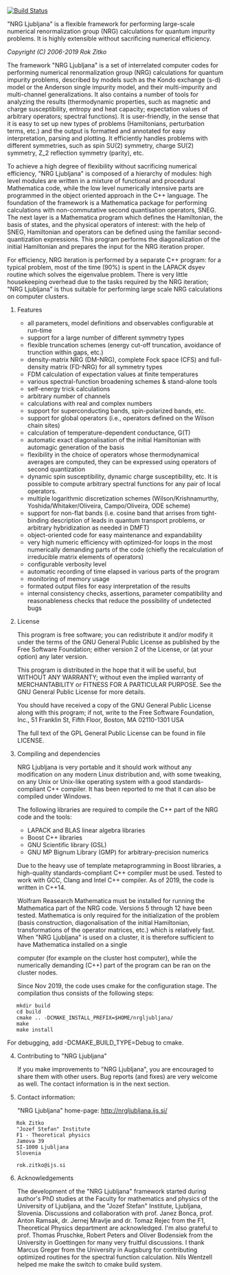 [![Build Status](https://travis-ci.org/rokzitko/nrgljubljana.svg?branch=master)](https://travis-ci.org/rokzitko/nrgljubljana)

"NRG Ljubljana" is a flexible framework for performing large-scale
numerical renormalization group (NRG) calculations for quantum
impurity problems. It is highly extensible without sacrificing
numerical efficiency.

*Copyright (C) 2006-2019 Rok Zitko*

The framework "NRG Ljubljana" is a set of interrelated computer codes
for performing numerical renormalization group (NRG) calculations for
quantum impurity problems, described by models such as the Kondo
exchange (s-d) model or the Anderson single impurity model, and their
multi-impurity and multi-channel generalizations. It also contains a
number of tools for analyzing the results (thermodynamic properties,
such as magnetic and charge susceptibility, entropy and heat capacity;
expectation values of arbitrary operators; spectral functions). It is
user-friendly, in the sense that it is easy to set up new types of
problems (Hamiltonians, perturbation terms, etc.) and the output is
formatted and annotated for easy interpretation, parsing and plotting.
It efficiently handles problems with different symmetries, such as
spin SU(2) symmetry, charge SU(2) symmetry, Z_2 reflection symmetry
(parity), etc.

To achieve a high degree of flexibility without sacrificing numerical
efficiency, "NRG Ljubljana" is composed of a hierarchy of modules:
high level modules are written in a mixture of functional and
procedural Mathematica code, while the low level numerically intensive
parts are programmed in the object oriented approach in the C++
language. The foundation of the framework is a Mathematica package for
performing calculations with non-commutative second quantisation
operators, SNEG. The next layer is a Mathematica program which defines
the Hamiltonian, the basis of states, and the physical operators of
interest: with the help of SNEG, Hamiltonian and operators can be
defined using the familiar second-quantization expressions. This
program performs the diagonalization of the initial Hamiltonian and
prepares the input for the NRG iteration proper.

For efficiency, NRG iteration is performed by a separate C++ program:
for a typical problem, most of the time (90%) is spent in the LAPACK
dsyev routine which solves the eigenvalue problem. There is very
little housekeeping overhead due to the tasks required by the NRG
iteration; "NRG Ljubljana" is thus suitable for performing large scale
NRG calculations on computer clusters.

1. Features

   - all parameters, model definitions and observables configurable at run-time
   - support for a large number of different symmetry types
   - flexible truncation schemes (energy cut-off truncation, avoidance
     of trunction within gaps, etc.)
   - density-matrix NRG (DM-NRG), complete Fock space (CFS) and full-density matrix
     (FD-NRG) for all symmetry types
   - FDM calculation of expectation values at finite temperatures
   - various spectral-function broadening schemes & stand-alone tools
   - self-energy trick calculations
   - arbitrary number of channels
   - calculations with real and complex numbers
   - support for superconducting bands, spin-polarized bands, etc.
   - support for global operators (i.e., operators defined on the
     Wilson chain sites)
   - calculation of temperature-dependent conductance, G(T)
   - automatic exact diagonalisation of the initial Hamiltonian with
     automagic generation of the basis
   - flexibility in the choice of operators whose thermodynamical averages
     are computed, they can be expressed using operators of second
     quantization
   - dynamic spin susceptibility, dynamic charge susceptibility, etc.
     It is possible to compute arbitrary spectral functions for any
     pair of local operators.
   - multiple logarithmic discretization schemes (Wilson/Krishnamurthy,
     Yoshida/Whitaker/Oliveira, Campo/Oliveira, ODE scheme)
   - support for non-flat bands (i.e. cosine band that arrises from
     tight-binding description of leads in quantum transport problems,
     or arbitrary hybridization as needed in DMFT)
   - object-oriented code for easy maintenance and expandability
   - very high numeric efficiency with optimized-for loops in the most
     numerically demanding parts of the code (chiefly the recalculation
     of irreducible matrix elements of operators)
   - configurable verbosity level
   - automatic recording of time elapsed in various parts of the program
   - monitoring of memory usage
   - formated output files for easy interpretation of the results
   - internal consistency checks, assertions, parameter compatibility
     and reasonableness checks that reduce the possibility of undetected
     bugs


2. License

   This program is free software; you can redistribute it and/or modify
   it under the terms of the GNU General Public License as published by
   the Free Software Foundation; either version 2 of the License, or
   (at your option) any later version.

   This program is distributed in the hope that it will be useful,
   but WITHOUT ANY WARRANTY; without even the implied warranty of
   MERCHANTABILITY or FITNESS FOR A PARTICULAR PURPOSE.  See the
   GNU General Public License for more details.

   You should have received a copy of the GNU General Public License
   along with this program; if not, write to the Free Software
   Foundation, Inc., 51 Franklin St, Fifth Floor, Boston, MA  02110-1301  USA

   The full text of the GPL General Public License can be found
   in file LICENSE.

3. Compiling and dependencies

   NRG Ljubljana is very portable and it should work without any modification
   on any modern Linux distribution and, with some tweaking, on any Unix or
   Unix-like operating system with a good standards-compliant C++ compiler. It
   has been reported to me that it can also be compiled under Windows.

   The following libraries are required to compile the C++ part of the
   NRG code and the tools:

    * LAPACK and BLAS linear algebra libraries
    * Boost C++ libraries
    * GNU Scientific library (GSL)
    * GNU MP Bignum Library (GMP) for arbitrary-precision numerics

   Due to the heavy use of template metaprogramming in Boost libraries, a
   high-quality standards-compliant C++ compiler must be used. Tested to
   work with GCC, Clang and Intel C++ compiler. As of 2019, the code
   is written in C++14.

   Wolfram Reasearch Mathematica must be installed for running the
   Mathematica part of the NRG code. Versions 5 through 12 have been
   tested. Mathematica is only required for the initialization of the
   problem (basis construction, diagonalisation of the initial
   Hamiltonian, transformations of the operator matrices, etc.) which is
   relatively fast. When "NRG Ljubljana" is used on a cluster, it is
   therefore sufficient to have Mathematica installed on a single

   computer (for example on the cluster host computer), while the
   numerically demanding (C++) part of the program can be ran on the
   cluster nodes.

   Since Nov 2019, the code uses cmake for the configuration stage.
   The compilation thus consists of the following steps:

```shell
   mkdir build
   cd build
   cmake .. -DCMAKE_INSTALL_PREFIX=$HOME/nrgljubljana/
   make
   make install
```
   For debugging, add -DCMAKE_BUILD_TYPE=Debug to cmake.


4. Contributing to "NRG Ljubljana"

   If you make improvements to "NRG Ljubljana", you are encouraged to
   share them with other users. Bug reports (and fixes) are very welcome
   as well.  The contact information is in the next section.


5. Contact information:

   "NRG Ljubljana" home-page: http://nrgljubljana.ijs.si/

```
   Rok Zitko
   "Jozef Stefan" Institute
   F1 - Theoretical physics
   Jamova 39
   SI-1000 Ljubljana
   Slovenia

   rok.zitko@ijs.si
```

6. Acknowledgements

   The development of the "NRG Ljubljana" framework started during
   author's PhD studies at the Faculty for mathematics and physics of the
   University of Ljubljana, and the "Jozef Stefan" Institute, Ljubljana,
   Slovenia. Discussions and collaboration with prof. Janez Bonca, prof.
   Anton Ramsak, dr. Jernej Mravlje and dr. Tomaz Rejec from the F1,
   Theoretical Physics department are acknowledged. I'm also grateful to
   prof. Thomas Pruschke, Robert Peters and Oliver Bodensiek from the
   University in Goettingen for many very fruitful discussions. I thank
   Marcus Greger from the University in Augsburg for contributing
   optimized routines for the spectral function calculation. Nils
   Wentzell helped me make the switch to cmake build system.
